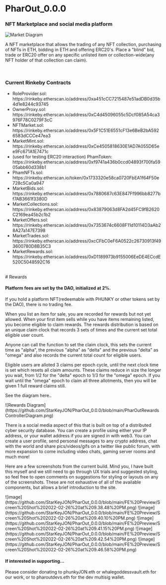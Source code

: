 # PharOut_0.0.0
<h3>
NFT Marketplace and social media platform
  </h3>

![Market Diagram](https://github.com/StarKeyJON/PharOut_0.0.0/blob/main/pharoutmarketdiagram.png)
<p>
A NFT marketplace that allows the trading of any NFT collection, purchasing of NFTs in ETH, bidding in ETH and offering ERC20's.
Place a "blind" bid, trade or ERC20 offer on any specific unlisted item or collection-wide(any NFT holder of that collection can claim).
  </p>
  <br/>
<h3>
  Current Rinkeby Contracts
  </h3>
<ul>
 <li> RoleProvider.sol: https://rinkeby.etherscan.io/address/0xa451cCC7215487e51adDB0d35b4d1e8244c93745 </li>
  <li> OwnerProxy.sol: https://rinkeby.etherscan.io/address/0xC4d45096055c5Dcf085A54ca3976F78C0279F3cC </li>
  <li> NFTMarket.sol: https://rinkeby.etherscan.io/address/0x5F1C51E6551cF13e6BeB2bA5926583dCCCe47ea3 </li>
  <li> MarketMint.sol: https://rinkeby.etherscan.io/address/0xCe4505818630E1AD7A055D65ee9Fc671A1E7471c </li>
  <li> (used for testing ERC20 interaction) PhamToken:  https://rinkeby.etherscan.io/address/0xf9741a436b0ccd04893f700fa5905abb60d338b1 </li>
  <li> PhamNFTs.sol: https://rinkeby.etherscan.io/token/0x1733320e58ca0720FbEA1f64F50e728c5Ca0a947 </li>
  <li> MarketBids.sol: https://rinkeby.etherscan.io/address/0x7880687c63E847Ff996bb8277bf7AB3661f3380D </li>
  <li> MarketCollections.sol: https://rinkeby.etherscan.io/address/0x83879063d8FA2d45FC9fB2620C2169ea45b2c1b2 </li>
  <li> MarketOffers.sol: https://rinkeby.etherscan.io/address/0x7353674c6608F11d10114D3aAb28A27a147E7398 </li>
  <li> MarketTrades.sol: https://rinkeby.etherscan.io/address/0xcCFbC0eF6A0522c26730913f493600780D8B35C3 </li>
  <li> MarketRewards.sol: https://rinkeby.etherscan.io/address/0xD1189973b9155006EeDE4ECcdE520C5048592C16 </li>
  </ul>
</br>
# Rewards
<h4>
Platform fees are set by the DAO, initialized at 2%.
  </h4>
If you hold a platform NFT(redeemable with PHUNKY or other tokens set by the DAO), there is no trading fee.
<p>
When you list an item for sale, you are recorded for rewards but not yet allowed. When your first item sells while you have items remaining listed, you become eligible to claim rewards. The rewards distribution is based on an unique claim clock that records 3 sets of times and the current set total eligible user count.  </p>
<p>
Anyone can call the function to set the claim clock, this sets the current time as "alpha", the previous "alpha" as "delta" and the previous "delta" as "omega" and also records the current total count for eligible users.
  </p>
 <p>
 Eligible users are alloted 3 claims per epoch cycle, until the next clock time is set which resets all claim amounts.
  These claims reduce in size the longer you wait, from 1/2 for the "delta" epoch to 1/3 for the "omega" epoch. If you wait until the "omega" epoch to claim all three allotments, then you will be given 1 full reward claims still.
  </p>
  <p>See the diagram here..</p>
 ![Rewards Diagram](https://github.com/StarKeyJON/PharOut_0.0.0/blob/main/PharOutRewardsControllerDiagram.png)
 
 </br>
 
 <p>
  There is a social media aspect of this that is built on top of a distributed cyber security database. You can create a profile using either your IP address, or your wallet address if you are signed in with web3. You can create a user profile, send personal messages to any crypto address, chat with the world and share pics/videos/gifs on a twitter like public forum, with more expansion to come including video chats, gaming server rooms and much more!
  </p>
<p>
  Here are a few screenshots from the current build. Mind you, I have built this myself and we still need to go through UX trials and suggested styling, so feel free to open comments on suggestions for styling or layouts on any of the screenshots. These are not exhaustive of all of the available components, but allows a brief introduction to the site.
  </p>
![image](https://github.com/StarKeyJON/PharOut_0.0.0/blob/main/FE%20Preview/Screen%20Shot%202022-02-26%20at%209.38.48%20PM.png)
![image](https://github.com/StarKeyJON/PharOut_0.0.0/blob/main/FE%20Preview/Screen%20Shot%202022-02-26%20at%209.40.10%20PM.png)
![image](https://github.com/StarKeyJON/PharOut_0.0.0/blob/main/FE%20Preview/Screen%20Shot%202022-02-26%20at%209.41.15%20PM.png)
![image](https://github.com/StarKeyJON/PharOut_0.0.0/blob/main/FE%20Preview/Screen%20Shot%202022-02-26%20at%209.42.54%20PM.png)
![image](https://github.com/StarKeyJON/PharOut_0.0.0/blob/main/FE%20Preview/Screen%20Shot%202022-02-26%20at%209.46.58%20PM.png)
  <h4>If interested in supporting...</h4>
  <p>Please consider donating to phunkyJON.eth or whalegoddessvault.eth for our work, or to pharoutdevs.eth for the dev multisig wallet.</p>
